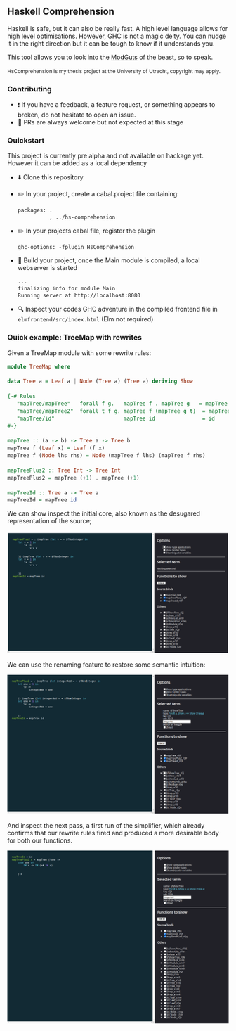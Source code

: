 ## Haskell Comprehension

Haskell is safe, but it can also be really fast. A high level language allows for high level optimisations.
However, GHC is not a magic deity. You can nudge it in the right direction but it can be tough to know if it understands you.

This tool allows you to look into the [ModGuts](https://hackage.haskell.org/package/ghc-lib-parser-9.2.2.20220307/docs/GHC-Unit-Module-ModGuts.html) of the beast, so to speak.

<small>
    HsComprehension is my thesis project at the University of Utrecht, copyright may apply.
</small>

### Contributing

- :exclamation: If you have a feedback, a feature request, or something appears to broken, do not hesitate to open an issue.
- :revolving_hearts: PRs are always welcome but not expected at this stage


### Quickstart

This project is currently pre alpha and not available on hackage yet. However it can be added as a local dependency

- :arrow_down: Clone this repository
- :pencil2: In your project, create a cabal.project file containing:
    ```
    packages: .
              , ../hs-comprehension
    ```
- :pencil2: In your projects cabal file, register the plugin
    ```
    ghc-options: -fplugin HsComprehension
    ```

- :construction_worker: Build your project, once the Main module is compiled, a local webserver is started
    ```
    ...
    finalizing info for module Main                      
    Running server at http://localhost:8080
    ```
- :mag: Inspect your codes GHC adventure in the  compiled frontend file in `elmfrontend/src/index.html` (Elm not required)

### Quick example: TreeMap with rewrites

Given a TreeMap module with some rewrite rules:

```haskell
module TreeMap where

data Tree a = Leaf a | Node (Tree a) (Tree a) deriving Show

{-# Rules
   "mapTree/mapTree"   forall f g.   mapTree f . mapTree g   = mapTree (f. g)   ;
   "mapTree/mapTree2"  forall t f g. mapTree f (mapTree g t)  = mapTree (f. g) t ;
   "mapTree/id"                      mapTree id               = id               ;
#-}

mapTree :: (a -> b) -> Tree a -> Tree b
mapTree f (Leaf x) = Leaf (f x)
mapTree f (Node lhs rhs) = Node (mapTree f lhs) (mapTree f rhs)

mapTreePlus2 :: Tree Int -> Tree Int
mapTreePlus2 = mapTree (+1) . mapTree (+1)

mapTreeId :: Tree a -> Tree a
mapTreeId = mapTree id
```

We can show inspect the initial core, also known as the desugared representation of the source;

![Desugared](./images/TreeMap1.png "Desugared TreeMap")

We can use the renaming feature to restore some semantic intuition:

![Renamed](./images/TreeMap2.png "Renamed TreeMap")

And inspect the next pass, a first run of the simplifier, which already confirms that our rewrite rules fired and produced a more desirable body for both our functions.

![Simplified](./images/TreeMap3.png "Simplified TreeMap")



